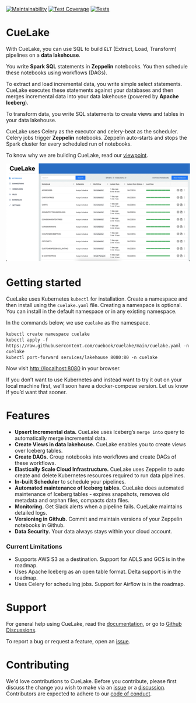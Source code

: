 [![Maintainability](https://api.codeclimate.com/v1/badges/db3c4c0355e11d23bb66/maintainability)](https://codeclimate.com/github/cuebook/cuelake/maintainability)
[![Test Coverage](https://api.codeclimate.com/v1/badges/db3c4c0355e11d23bb66/test_coverage)](https://codeclimate.com/github/cuebook/cuelake/test_coverage)
[![Tests](https://github.com/cuebook/cuelake/actions/workflows/pr_checks.yml/badge.svg)](https://github.com/cuebook/cuelake/actions/workflows/pr_checks.yml)


# CueLake
With CueLake, you can use SQL to build `ELT` (Extract, Load, Transform) pipelines on a **data lakehouse**.

You write **Spark SQL** statements in **Zeppelin** notebooks. You then schedule these notebooks using workflows (DAGs).

To extract and load incremental data, you write simple select statements. CueLake executes these statements against your databases and then merges incremental data into your data lakehouse (powered by **Apache Iceberg**).

To transform data, you write SQL statements to create views and tables in your data lakehouse. 

CueLake uses Celery as the executor and celery-beat as the scheduler. Celery jobs trigger **Zeppelin** notebooks. Zeppelin auto-starts and stops the Spark cluster for every scheduled run of notebooks.

To know why we are building CueLake, read our [viewpoint](https://cuelake.cuebook.ai/viewpoint).


![CueLake](docs/images/CueLake.gif)


# Getting started
CueLake uses Kubernetes `kubectl` for installation. Create a namespace and then install using the `cuelake.yaml` file. Creating a namespace is optional. You can install in the default namespace or in any existing namespace.

In the commands below, we use `cuelake` as the namespace.
```
kubectl create namespace cuelake
kubectl apply -f https://raw.githubusercontent.com/cuebook/cuelake/main/cuelake.yaml -n cuelake
kubectl port-forward services/lakehouse 8080:80 -n cuelake
```

Now visit [http://localhost:8080](http://localhost:8080) in your browser.

If you don’t want to use Kubernetes and instead want to try it out on your local machine first, we’ll soon have a docker-compose version. Let us know if you’d want that sooner.

# Features
* **Upsert Incremental data.** CueLake uses Iceberg’s `merge into` query to automatically merge incremental data.
* **Create Views in data lakehouse.** CueLake enables you to create views over Iceberg tables.
* **Create DAGs.** Group notebooks into workflows and create DAGs of these workflows.  
* **Elastically Scale Cloud Infrastructure.** CueLake uses Zeppelin to auto create and delete Kubernetes resources required to run data pipelines.
* **In-built Scheduler** to schedule your pipelines.
* **Automated maintenance of Iceberg tables.** CueLake does automated maintenance of Iceberg tables -  expires snapshots, removes old metadata and orphan files, compacts data files.
* **Monitoring.**  Get Slack alerts when a pipeline fails. CueLake maintains detailed logs.
* **Versioning in Github.** Commit and maintain versions of your Zeppelin notebooks in Github.
* **Data Security.** Your data always stays within your cloud account.

### Current Limitations
* Supports AWS S3 as a destination. Support for ADLS and GCS is in the roadmap.
* Uses Apache Iceberg as an open table format. Delta support is in the roadmap.
* Uses Celery for scheduling jobs. Support for Airflow is in the roadmap.

# Support
For general help using CueLake, read the [documentation](https://cuelake.cuebook.ai/), or go to [Github Discussions](https://github.com/cuebook/cuelake/discussions).

To report a bug or request a feature, open an [issue](https://github.com/cuebook/cuelake/issues).

# Contributing
We'd love contributions to CueLake. Before you contribute, please first discuss the change you wish to make via an [issue](https://github.com/cuebook/cuelake/issues) or a [discussion](https://github.com/cuebook/cuelake/discussions). Contributors are expected to adhere to our [code of conduct](https://github.com/cuebook/cuelake/blob/main/CODE_OF_CONDUCT.md).
